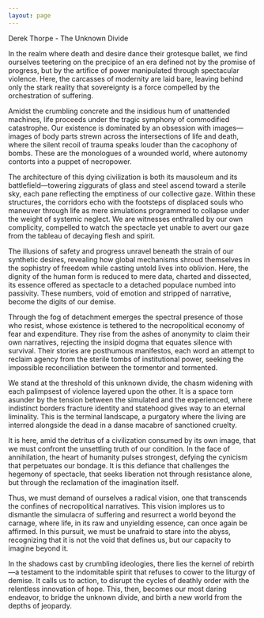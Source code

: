 ```yaml
---
layout: page
---
```

Derek Thorpe - The Unknown Divide

In the realm where death and desire dance their grotesque ballet, we find ourselves teetering on the precipice of an era defined not by the promise of progress, but by the artifice of power manipulated through spectacular violence. Here, the carcasses of modernity are laid bare, leaving behind only the stark reality that sovereignty is a force compelled by the orchestration of suffering.

Amidst the crumbling concrete and the insidious hum of unattended machines, life proceeds under the tragic symphony of commodified catastrophe. Our existence is dominated by an obsession with images—images of body parts strewn across the intersections of life and death, where the silent recoil of trauma speaks louder than the cacophony of bombs. These are the monologues of a wounded world, where autonomy contorts into a puppet of necropower.

The architecture of this dying civilization is both its mausoleum and its battlefield—towering ziggurats of glass and steel ascend toward a sterile sky, each pane reflecting the emptiness of our collective gaze. Within these structures, the corridors echo with the footsteps of displaced souls who maneuver through life as mere simulations programmed to collapse under the weight of systemic neglect. We are witnesses enthralled by our own complicity, compelled to watch the spectacle yet unable to avert our gaze from the tableau of decaying flesh and spirit.

The illusions of safety and progress unravel beneath the strain of our synthetic desires, revealing how global mechanisms shroud themselves in the sophistry of freedom while casting untold lives into oblivion. Here, the dignity of the human form is reduced to mere data, charted and dissected, its essence offered as spectacle to a detached populace numbed into passivity. These numbers, void of emotion and stripped of narrative, become the digits of our demise.

Through the fog of detachment emerges the spectral presence of those who resist, whose existence is tethered to the necropolitical economy of fear and expenditure. They rise from the ashes of anonymity to claim their own narratives, rejecting the insipid dogma that equates silence with survival. Their stories are posthumous manifestos, each word an attempt to reclaim agency from the sterile tombs of institutional power, seeking the impossible reconciliation between the tormentor and tormented.

We stand at the threshold of this unknown divide, the chasm widening with each palimpsest of violence layered upon the other. It is a space torn asunder by the tension between the simulated and the experienced, where indistinct borders fracture identity and statehood gives way to an eternal liminality. This is the terminal landscape, a purgatory where the living are interred alongside the dead in a danse macabre of sanctioned cruelty.

It is here, amid the detritus of a civilization consumed by its own image, that we must confront the unsettling truth of our condition. In the face of annihilation, the heart of humanity pulses strongest, defying the cynicism that perpetuates our bondage. It is this defiance that challenges the hegemony of spectacle, that seeks liberation not through resistance alone, but through the reclamation of the imagination itself.

Thus, we must demand of ourselves a radical vision, one that transcends the confines of necropolitical narratives. This vision implores us to dismantle the simulacra of suffering and resurrect a world beyond the carnage, where life, in its raw and unyielding essence, can once again be affirmed. In this pursuit, we must be unafraid to stare into the abyss, recognizing that it is not the void that defines us, but our capacity to imagine beyond it.

In the shadows cast by crumbling ideologies, there lies the kernel of rebirth—a testament to the indomitable spirit that refuses to cower to the liturgy of demise. It calls us to action, to disrupt the cycles of deathly order with the relentless innovation of hope. This, then, becomes our most daring endeavor, to bridge the unknown divide, and birth a new world from the depths of jeopardy.
